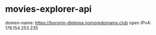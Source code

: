 # movies-explorer-api

domen-name: https://boronin-diploma.nomoredomains.club
open IPv4: 178.154.253.235
